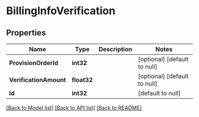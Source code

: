 # BillingInfoVerification

## Properties
Name | Type | Description | Notes
------------ | ------------- | ------------- | -------------
**ProvisionOrderId** | **int32** |  | [optional] [default to null]
**VerificationAmount** | **float32** |  | [optional] [default to null]
**Id** | **int32** |  | [default to null]

[[Back to Model list]](../README.md#documentation-for-models) [[Back to API list]](../README.md#documentation-for-api-endpoints) [[Back to README]](../README.md)


